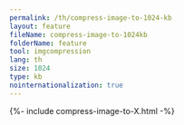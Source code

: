 ```yaml
---
permalink: /th/compress-image-to-1024-kb
layout: feature
fileName: compress-image-to-1024kb
folderName: feature
tool: imgcompression
lang: th
size: 1024
type: kb
nointernationalization: true
---
```

{%- include compress-image-to-X.html -%}       
